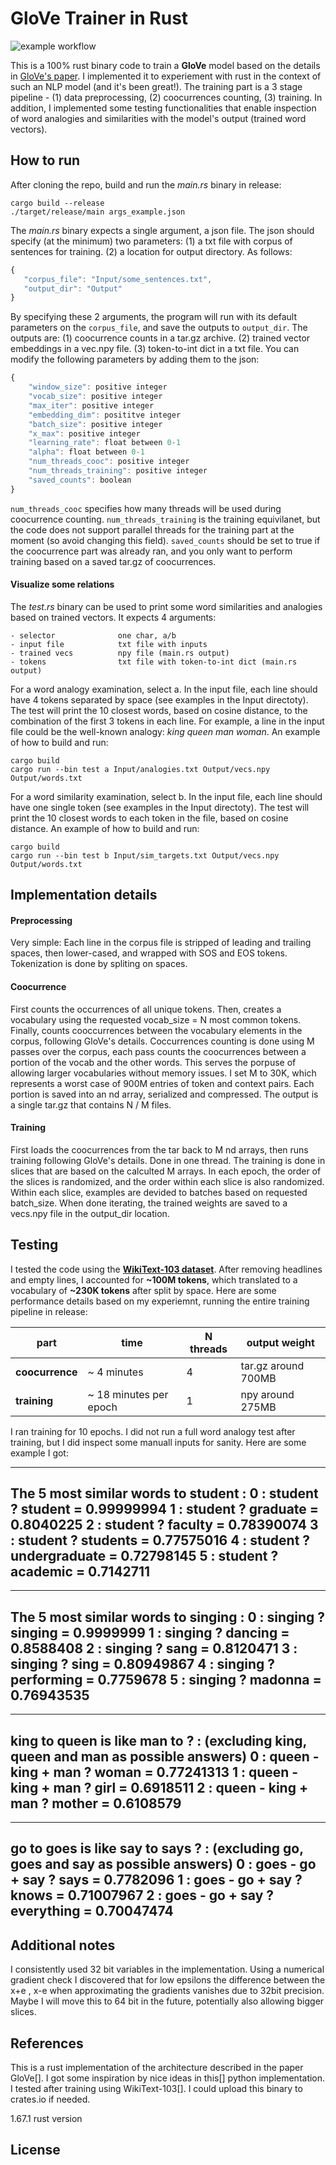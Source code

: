 # GloVe Trainer in Rust

![example workflow](https://github.com/Sabn0/GloVe-Rs/actions/workflows/rust.yml/badge.svg)

This is a 100% rust binary code to train a **GloVe** model based on the details in [GloVe's paper](https://aclanthology.org/D14-1162/). I implemented it to experiement with rust in the context of such an NLP model (and it's been great!). The training part is a 3 stage pipeline - (1) data preprocessing, (2) coocurrences counting, (3) training. In addition, I implemented some testing functionalities that enable inspection of word analogies and similarities with the model's output (trained word vectors).

 ## How to run
 After cloning the repo, build and run the *main.rs* binary in release:
 ```
 cargo build --release
./target/release/main args_example.json
 ```
 The *main.rs* binary expects a single argument, a json file. The json should specify (at the minimum) two parameters: (1) a txt file with corpus of sentences for training. (2) a location for output directory. As follows:
 ```javascript
 {
    "corpus_file": "Input/some_sentences.txt",
    "output_dir": "Output"
 }
 ```
By specifying these 2 arguments, the program will run with its default parameters on the `corpus_file`, and save the outputs to `output_dir`. The outputs are: (1) coocurrence counts in a tar.gz archive. (2) trained vector embeddings in a vec.npy file. (3) token-to-int dict in a txt file. You can modify the following parameters by adding them to the json:
```javascript
{
    "window_size": positive integer
    "vocab_size": positive integer
    "max_iter": positive integer
    "embedding_dim": posititve integer
    "batch_size": positive integer
    "x_max": positive integer
    "learning_rate": float between 0-1
    "alpha": float between 0-1
    "num_threads_cooc": positive integer
    "num_threads_training": positive integer
    "saved_counts": boolean
}
```
`num_threads_cooc` specifies how many threads will be used during coocurrence counting. `num_threads_training` is the training 
equivilanet, but the code does not support parallel threads for the training part at the moment (so avoid changing this field).
`saved_counts` should be set to true if the coocurrence part was already ran, and you only want to perform training based on a saved tar.gz of coocurrences.

#### Visualize some relations
The *test.rs* binary can be used to print some word similarities and analogies based on trained vectors. It expects 4 arguments:
```
- selector              one char, a/b
- input file            txt file with inputs
- trained vecs          npy file (main.rs output)
- tokens                txt file with token-to-int dict (main.rs output)
```

For a word analogy examination, select a. In the input file, each line should have 4 tokens separated by space (see examples in the Input directoty). The test will print the 10 closest words, based on cosine distance, to the combination of the first 3 tokens in each line. For example, a line in the input file could be the well-known analogy: *king queen man woman*. An example of how to build and run:
 ```
 cargo build
 cargo run --bin test a Input/analogies.txt Output/vecs.npy Output/words.txt
 ```

For a word similarity examination, select b. In the input file, each line should have one single token (see examples in the Input directoty). The test will print the 10 closest words to each token in the file, based on cosine distance. An example of how to build and run:
 ```
 cargo build
 cargo run --bin test b Input/sim_targets.txt Output/vecs.npy Output/words.txt
 ```

## Implementation details
#### Preprocessing
Very simple: Each line in the corpus file is stripped of leading and trailing spaces, then lower-cased, and wrapped with SOS and
EOS tokens. Tokenization is done by spliting on spaces.
#### Coocurrence
First counts the occurrences of all unique tokens. Then, creates a vocabulary using the requested vocab_size = N most common tokens. Finally, counts cooccurrences between the vocabulary elements in the corpus, following GloVe's details. Coccurrences counting is done using M passes over the corpus, each pass counts the coocurrences between a portion of the vocab and the other words. This serves the porpuse of allowing larger vocabularies without memory issues. I set M to 30K, which represents a worst case of 900M entries of token and context pairs. Each portion is saved into an nd array, serialized and compressed. The output is a single tar.gz that contains  N / M files.
#### Training
First loads the coocurrences from the tar back to M nd arrays, then runs training following GloVe's details. Done in one thread. The training is done in slices that are based on the calculted M arrays. In each epoch, the order of the slices is randomized, and the order within each slice is also randomized. Within each slice, examples are devided to batches based on requested batch_size. When done iterating, the trained weights are saved to a vecs.npy file in the output_dir location.

## Testing
I tested the code using the [**WikiText-103 dataset**](https://blog.salesforceairesearch.com/the-wikitext-long-term-dependency-language-modeling-dataset/). After removing headlines and empty lines, I accounted for **~100M tokens**, which translated to a vocabulary of **~230K tokens** after split by space. Here are some performance details based on my experiemnt, running the entire training pipeline in release:

| part | time | N threads | output weight |
| ----------| -------- | ------  | -------- |
| **coocurrence** | ~ 4 minutes | 4 | tar.gz around 700MB |
| **training**    | ~ 18 minutes per epoch |  1  |  npy around 275MB |

I ran training for 10 epochs. I did not run a full word analogy test after training, but I did inspect some manuall inputs for sanity. Here are some example I got:

---
The 5 most similar words to **student** :
0 : student ? student = 0.99999994
1 : student ? graduate = 0.8040225
2 : student ? faculty = 0.78390074
3 : student ? students = 0.77575016
4 : student ? undergraduate = 0.72798145
5 : student ? academic = 0.7142711
---

---
The 5 most similar words to **singing** : 
0 : singing ? singing = 0.9999999
1 : singing ? dancing = 0.8588408
2 : singing ? sang = 0.8120471
3 : singing ? sing = 0.80949867
4 : singing ? performing = 0.7759678
5 : singing ? madonna = 0.76943535
---

---
king to queen is like man to ? : (excluding king, queen and man as possible answers)
0 : **queen - king + man ? woman** = 0.77241313
1 : queen - king + man ? girl = 0.6918511
2 : queen - king + man ? mother = 0.6108579
---

---
go to goes is like say to says ? : (excluding go, goes and say as possible answers)
0 : **goes - go + say ? says** = 0.7782096
1 : goes - go + say ? knows = 0.71007967
2 : goes - go + say ? everything = 0.70047474
---

## Additional notes
I consistently used 32 bit variables in the implementation. Using a numerical gradient check I discovered that for low epsilons
the difference between the x+e , x-e when approximating the gradients vanishes due to 32bit precision. Maybe I will move this to 64
bit in the future, potentially also allowing bigger slices.

## References
This is a rust implementation of the architecture described in the paper GloVe[].
I got some inspiration by nice ideas in this[] python implementation.
I tested after training using WikiText-103[].
I could upload this binary to crates.io if needed.

1.67.1 rust version

## License

